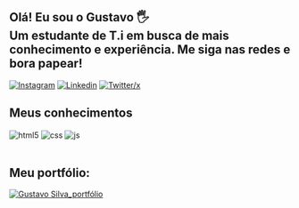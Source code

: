 ## Olá! Eu sou o Gustavo 🖐️<br> Um estudante de T.i em busca de mais conhecimento e experiência. Me siga nas redes e bora papear!

[![Instagram](https://img.shields.io/badge/Instagram-E4405F?style=for-the-badge&logo=instagram&logoColor=white)](https://instagram.com/gustavosilvra)
[![Linkedin](https://img.shields.io/badge/LinkedIn-0077B5?style=for-the-badge&logo=linkedin&logoColor=white)](https://linkedin.com/in/gustavosilva021)
[![Twitter/x](https://img.shields.io/badge/Twitter-1DA1F2?style=for-the-badge&logo=twitter&logoColor=white)](https://x.com/gustavosilvra)
## Meus conhecimentos

<div style="display: inline_block">
  <img align="center" alt="html5" src="https://img.shields.io/badge/HTML5-E34F26?style=for-the-badge&logo=html5&logoColor=white" />
  <img align="center" alt="css" src="https://img.shields.io/badge/CSS3-1572B6?style=for-the-badge&logo=css3&logoColor=white" />
  <img align="center" alt="js" src="https://img.shields.io/badge/JavaScript-F7DF1E?style=for-the-badge&logo=javascript&logoColor=black" />
</div><br/>

## Meu portfólio: 
[![Gustavo Silva_portfólio](https://img.shields.io/badge/website-000000?style=for-the-badge&logo=About.me&logoColor=white)](https://gustavosilvra.github.io)
